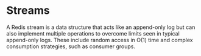 # Streams

A Redis stream is a data structure that acts like an append-only log but can also implement multiple operations to overcome limits seen in typical append-only logs. These include random access in O(1) time and complex consumption strategies, such as consumer groups.